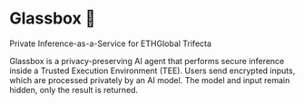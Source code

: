 # Glassbox 🧊
Private Inference-as-a-Service for ETHGlobal Trifecta

Glassbox is a privacy-preserving AI agent that performs secure inference inside a Trusted Execution Environment (TEE). Users send encrypted inputs, which are processed privately by an AI model. The model and input remain hidden, only the result is returned.
